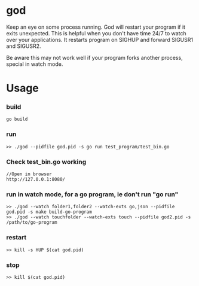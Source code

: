 # god

Keep an eye on some process running. God will restart your program if it exits unexpected. This is helpful when you don't have time 24/7 to watch over your applications. It restarts program on SIGHUP and forward SIGUSR1 and SIGUSR2.

Be aware this may not work well if your program forks another process, special in watch mode.

# Usage
	
### build
	
	go build
	
### run

	>> ./god --pidfile god.pid -s go run test_program/test_bin.go

### Check test_bin.go working
	
	//Open in browser
	http://127.0.0.1:8080/
	
	
### run in watch mode, for a go program, ie don't run "go run"

	>> ./god --watch folder1,folder2 --watch-exts go,json --pidfile god.pid -s make build-go-program
	>> ./god --watch touchfolder --watch-exts touch --pidfile god2.pid -s /path/to/go-program


### restart

	>> kill -s HUP $(cat god.pid)
	
### stop
	
	>> kill $(cat god.pid)
